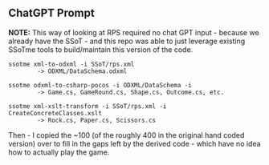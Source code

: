 ﻿## ChatGPT Prompt

**NOTE:** This way of looking at RPS required no chat GPT input - because we already have the SSoT - and this repo was able to just leverage existing SSoTme tools to build/maintain this version of the code.

```
ssotme xml-to-odxml -i SSoT/rps.xml 
        -> ODXML/DataSchema.odxml

ssotme odxml-to-csharp-pocos -i ODXML/DataSchema -i 
        -> Game.cs, GameRound.cs, Shape.cs, Outcome.cs, etc.

ssotme xml-xslt-transform -i SSoT/rps.xml -i CreateConcreteClasses.xslt 
        -> Rock.cs, Paper.cs, Scissors.cs
```

Then - I copied the ~100 (of the roughly 400 in the original hand coded version) over to fill in the gaps left by the derived code - which have no idea how to actually play the game.